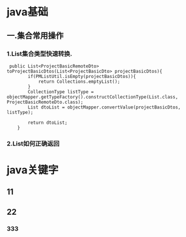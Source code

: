 # java基础

## 一.集合常用操作

### 1.List集合类型快速转换.

```
 public List<ProjectBasicRemoteDto> toProjectBasicDtos(List<ProjectBasicDto> projectBasicDtos){
        if(PMListUtil.isEmpty(projectBasicDtos)){
            return Collections.emptyList();
        }
        CollectionType listType = objectMapper.getTypeFactory().constructCollectionType(List.class, ProjectBasicRemoteDto.class);
        List dtoList = objectMapper.convertValue(projectBasicDtos, listType);

        return dtoList;
    }
```

### 2.List如何正确返回

# java关键字

## 11
## 22

### 333